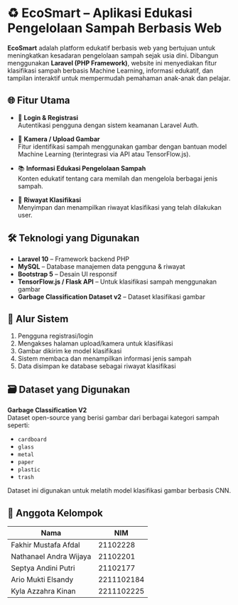 # ♻️ EcoSmart – Aplikasi Edukasi Pengelolaan Sampah Berbasis Web

**EcoSmart** adalah platform edukatif berbasis web yang bertujuan untuk meningkatkan kesadaran pengelolaan sampah sejak usia dini. Dibangun menggunakan **Laravel (PHP Framework)**, website ini menyediakan fitur klasifikasi sampah berbasis Machine Learning, informasi edukatif, dan tampilan interaktif untuk mempermudah pemahaman anak-anak dan pelajar.

## 🌐 Fitur Utama

- 🔐 **Login & Registrasi**  
  Autentikasi pengguna dengan sistem keamanan Laravel Auth.

- 📸 **Kamera / Upload Gambar**  
  Fitur identifikasi sampah menggunakan gambar dengan bantuan model Machine Learning (terintegrasi via API atau TensorFlow.js).

- 📚 **Informasi Edukasi Pengelolaan Sampah**  
  Konten edukatif tentang cara memilah dan mengelola berbagai jenis sampah.

- 🧾 **Riwayat Klasifikasi**  
  Menyimpan dan menampilkan riwayat klasifikasi yang telah dilakukan user.

## 🛠️ Teknologi yang Digunakan

- **Laravel 10** – Framework backend PHP
- **MySQL** – Database manajemen data pengguna & riwayat
- **Bootstrap 5** – Desain UI responsif
- **TensorFlow.js / Flask API** – Untuk klasifikasi sampah menggunakan gambar
- **Garbage Classification Dataset v2** – Dataset klasifikasi gambar

## 🧠 Alur Sistem

1. Pengguna registrasi/login
2. Mengakses halaman upload/kamera untuk klasifikasi
3. Gambar dikirim ke model klasifikasi
4. Sistem membaca dan menampilkan informasi jenis sampah
5. Data disimpan ke database sebagai riwayat klasifikasi

## 🗃️ Dataset yang Digunakan

**Garbage Classification V2**  
Dataset open-source yang berisi gambar dari berbagai kategori sampah seperti:

- `cardboard`
- `glass`
- `metal`
- `paper`
- `plastic`
- `trash`

Dataset ini digunakan untuk melatih model klasifikasi gambar berbasis CNN.

## 👥 Anggota Kelompok
| Nama                     | NIM         |
|--------------------------|-------------|
| Fakhir Mustafa Afdal     | 21102228    |
| Nathanael Andra Wijaya   | 21102201    |
| Septya Andini Putri      | 21102177    |
| Ario Mukti Elsandy       | 2211102184  |
| Kyla Azzahra Kinan       | 2211102225  |
